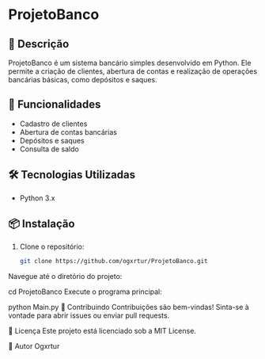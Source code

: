 # ProjetoBanco

## 📖 Descrição

ProjetoBanco é um sistema bancário simples desenvolvido em Python. Ele permite a criação de clientes, abertura de contas e realização de operações bancárias básicas, como depósitos e saques.

## 🚀 Funcionalidades

- Cadastro de clientes
- Abertura de contas bancárias
- Depósitos e saques
- Consulta de saldo

## 🛠️ Tecnologias Utilizadas

- Python 3.x

## 📦 Instalação

1. Clone o repositório:
   ```bash
   git clone https://github.com/ogxrtur/ProjetoBanco.git
Navegue até o diretório do projeto:


cd ProjetoBanco
Execute o programa principal:


python Main.py
🤝 Contribuindo
Contribuições são bem-vindas! Sinta-se à vontade para abrir issues ou enviar pull requests.

📄 Licença
Este projeto está licenciado sob a MIT License.

👤 Autor
Ogxrtur
